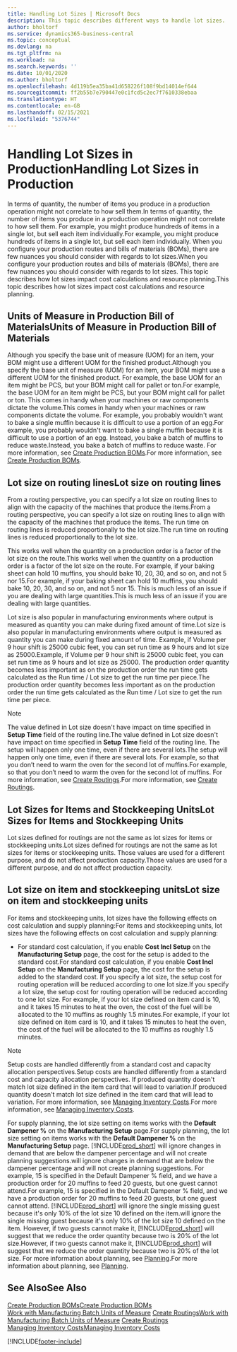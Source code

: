 ```yaml
---
title: Handling Lot Sizes | Microsoft Docs
description: This topic describes different ways to handle lot sizes.
author: bholtorf
ms.service: dynamics365-business-central
ms.topic: conceptual
ms.devlang: na
ms.tgt_pltfrm: na
ms.workload: na
ms.search.keywords: ''
ms.date: 10/01/2020
ms.author: bholtorf
ms.openlocfilehash: 4d119b5ea35ba41d658226f108f9bd14014ef644
ms.sourcegitcommit: ff2b55b7e790447e0c1fcd5c2ec7f7610338ebaa
ms.translationtype: HT
ms.contentlocale: en-GB
ms.lasthandoff: 02/15/2021
ms.locfileid: "5376744"
---
```

# <a name="handling-lot-sizes-in-production"></a><span data-ttu-id="c0fd2-103">Handling Lot Sizes in Production</span><span class="sxs-lookup"><span data-stu-id="c0fd2-103">Handling Lot Sizes in Production</span></span>
<span data-ttu-id="c0fd2-104">In terms of quantity, the number of items you produce in a production operation might not correlate to how sell them.</span><span class="sxs-lookup"><span data-stu-id="c0fd2-104">In terms of quantity, the number of items you produce in a production operation might not correlate to how sell them.</span></span> <span data-ttu-id="c0fd2-105">For example, you might produce hundreds of items in a single lot, but sell each item individually.</span><span class="sxs-lookup"><span data-stu-id="c0fd2-105">For example, you might produce hundreds of items in a single lot, but sell each item individually.</span></span> <span data-ttu-id="c0fd2-106">When you configure your production routes and bills of materials (BOMs), there are few nuances you should consider with regards to lot sizes.</span><span class="sxs-lookup"><span data-stu-id="c0fd2-106">When you configure your production routes and bills of materials (BOMs), there are few nuances you should consider with regards to lot sizes.</span></span> <span data-ttu-id="c0fd2-107">This topic describes how lot sizes impact cost calculations and resource planning.</span><span class="sxs-lookup"><span data-stu-id="c0fd2-107">This topic describes how lot sizes impact cost calculations and resource planning.</span></span>

## <a name="units-of-measure-in-production-bill-of-materials"></a><span data-ttu-id="c0fd2-108">Units of Measure in Production Bill of Materials</span><span class="sxs-lookup"><span data-stu-id="c0fd2-108">Units of Measure in Production Bill of Materials</span></span>
<span data-ttu-id="c0fd2-109">Although you specify the base unit of measure (UOM) for an item, your BOM might use a different UOM for the finished product.</span><span class="sxs-lookup"><span data-stu-id="c0fd2-109">Although you specify the base unit of measure (UOM) for an item, your BOM might use a different UOM for the finished product.</span></span> <span data-ttu-id="c0fd2-110">For example, the base UOM for an item might be PCS, but your BOM might call for pallet or ton.</span><span class="sxs-lookup"><span data-stu-id="c0fd2-110">For example, the base UOM for an item might be PCS, but your BOM might call for pallet or ton.</span></span> <span data-ttu-id="c0fd2-111">This comes in handy when your machines or raw components dictate the volume.</span><span class="sxs-lookup"><span data-stu-id="c0fd2-111">This comes in handy when your machines or raw components dictate the volume.</span></span> <span data-ttu-id="c0fd2-112">For example, you probably wouldn't want to bake a single muffin because it is difficult to use a portion of an egg.</span><span class="sxs-lookup"><span data-stu-id="c0fd2-112">For example, you probably wouldn't want to bake a single muffin because it is difficult to use a portion of an egg.</span></span> <span data-ttu-id="c0fd2-113">Instead, you bake a batch of muffins to reduce waste.</span><span class="sxs-lookup"><span data-stu-id="c0fd2-113">Instead, you bake a batch of muffins to reduce waste.</span></span> <span data-ttu-id="c0fd2-114">For more information, see [Create Production BOMs](production-how-to-create-production-boms.md).</span><span class="sxs-lookup"><span data-stu-id="c0fd2-114">For more information, see [Create Production BOMs](production-how-to-create-production-boms.md).</span></span>

## <a name="lot-size-on-routing-lines"></a><span data-ttu-id="c0fd2-115">Lot size on routing lines</span><span class="sxs-lookup"><span data-stu-id="c0fd2-115">Lot size on routing lines</span></span>
<span data-ttu-id="c0fd2-116">From a routing perspective, you can specify a lot size on routing lines to align with the capacity of the machines that produce the items.</span><span class="sxs-lookup"><span data-stu-id="c0fd2-116">From a routing perspective, you can specify a lot size on routing lines to align with the capacity of the machines that produce the items.</span></span> <span data-ttu-id="c0fd2-117">The run time on routing lines is reduced proportionally to the lot size.</span><span class="sxs-lookup"><span data-stu-id="c0fd2-117">The run time on routing lines is reduced proportionally to the lot size.</span></span> 

<span data-ttu-id="c0fd2-118">This works well when the quantity on a production order is a factor of the lot size on the route.</span><span class="sxs-lookup"><span data-stu-id="c0fd2-118">This works well when the quantity on a production order is a factor of the lot size on the route.</span></span> <span data-ttu-id="c0fd2-119">For example, if your baking sheet can hold 10 muffins, you should bake 10, 20, 30, and so on, and not 5 nor 15.</span><span class="sxs-lookup"><span data-stu-id="c0fd2-119">For example, if your baking sheet can hold 10 muffins, you should bake 10, 20, 30, and so on, and not 5 nor 15.</span></span>  <span data-ttu-id="c0fd2-120">This is much less of an issue if you are dealing with large quantities.</span><span class="sxs-lookup"><span data-stu-id="c0fd2-120">This is much less of an issue if you are dealing with large quantities.</span></span>

<span data-ttu-id="c0fd2-121">Lot size is also popular in manufacturing environments where output is measured as quantity you can make during fixed amount of time.</span><span class="sxs-lookup"><span data-stu-id="c0fd2-121">Lot size is also popular in manufacturing environments where output is measured as quantity you can make during fixed amount of time.</span></span> <span data-ttu-id="c0fd2-122">Example, if Volume per 9 hour shift is 25000 cubic feet, you can set run time as 9 hours and lot size as 25000.</span><span class="sxs-lookup"><span data-stu-id="c0fd2-122">Example, if Volume per 9 hour shift is 25000 cubic feet, you can set run time as 9 hours and lot size as 25000.</span></span>
<span data-ttu-id="c0fd2-123">The production order quantity becomes less important as on the production order the run time gets calculated as the Run time / Lot size to get the run time per piece.</span><span class="sxs-lookup"><span data-stu-id="c0fd2-123">The production order quantity becomes less important as on the production order the run time gets calculated as the Run time / Lot size to get the run time per piece.</span></span>
 
> [!NOTE]
> <span data-ttu-id="c0fd2-124">The value defined in Lot size doesn't have impact on time specified in **Setup Time** field of the routing line.</span><span class="sxs-lookup"><span data-stu-id="c0fd2-124">The value defined in Lot size doesn't have impact on time specified in **Setup Time** field of the routing line.</span></span> <span data-ttu-id="c0fd2-125">The setup will happen only one time, even if there are several lots.</span><span class="sxs-lookup"><span data-stu-id="c0fd2-125">The setup will happen only one time, even if there are several lots.</span></span> <span data-ttu-id="c0fd2-126">For example, so that you don’t need to warm the oven for the second lot of muffins.</span><span class="sxs-lookup"><span data-stu-id="c0fd2-126">For example, so that you don’t need to warm the oven for the second lot of muffins.</span></span> <span data-ttu-id="c0fd2-127">For more information, see [Create Routings](production-how-to-create-routings.md).</span><span class="sxs-lookup"><span data-stu-id="c0fd2-127">For more information, see [Create Routings](production-how-to-create-routings.md).</span></span>

## <a name="lot-sizes-for-items-and-stockkeeping-units"></a><span data-ttu-id="c0fd2-128">Lot Sizes for Items and Stockkeeping Units</span><span class="sxs-lookup"><span data-stu-id="c0fd2-128">Lot Sizes for Items and Stockkeeping Units</span></span>
<span data-ttu-id="c0fd2-129">Lot sizes defined for routings are not the same as lot sizes for items or stockkeeping units.</span><span class="sxs-lookup"><span data-stu-id="c0fd2-129">Lot sizes defined for routings are not the same as lot sizes for items or stockkeeping units.</span></span> <span data-ttu-id="c0fd2-130">Those values are used for a different purpose, and do not affect production capacity.</span><span class="sxs-lookup"><span data-stu-id="c0fd2-130">Those values are used for a different purpose, and do not affect production capacity.</span></span> 

## <a name="lot-size-on-item-and-stockkeeping-units"></a><span data-ttu-id="c0fd2-131">Lot size on item and stockkeeping units</span><span class="sxs-lookup"><span data-stu-id="c0fd2-131">Lot size on item and stockkeeping units</span></span>
<span data-ttu-id="c0fd2-132">For items and stockkeeping units, lot sizes have the following effects on cost calculation and supply planning:</span><span class="sxs-lookup"><span data-stu-id="c0fd2-132">For items and stockkeeping units, lot sizes have the following effects on cost calculation and supply planning:</span></span>

* <span data-ttu-id="c0fd2-133">For standard cost calculation, if you enable **Cost Incl Setup** on the **Manufacturing Setup** page, the cost for the setup is added to the standard cost.</span><span class="sxs-lookup"><span data-stu-id="c0fd2-133">For standard cost calculation, if you enable **Cost Incl Setup** on the **Manufacturing Setup** page, the cost for the setup is added to the standard cost.</span></span> <span data-ttu-id="c0fd2-134">If you specify a lot size, the setup cost for routing operation will be reduced according to one lot size.</span><span class="sxs-lookup"><span data-stu-id="c0fd2-134">If you specify a lot size, the setup cost for routing operation will be reduced according to one lot size.</span></span> <span data-ttu-id="c0fd2-135">For example, if your lot size defined on item card is 10, and it takes 15 minutes to heat the oven, the cost of the fuel will be allocated to the 10 muffins as roughly 1.5 minutes.</span><span class="sxs-lookup"><span data-stu-id="c0fd2-135">For example, if your lot size defined on item card is 10, and it takes 15 minutes to heat the oven, the cost of the fuel will be allocated to the 10 muffins as roughly 1.5 minutes.</span></span> 

> [!NOTE]
> <span data-ttu-id="c0fd2-136">Setup costs are handled differently from a standard cost and capacity allocation perspectives.</span><span class="sxs-lookup"><span data-stu-id="c0fd2-136">Setup costs are handled differently from a standard cost and capacity allocation perspectives.</span></span> <span data-ttu-id="c0fd2-137">If produced quantity doesn't match lot size defined in the item card that will lead to variation.</span><span class="sxs-lookup"><span data-stu-id="c0fd2-137">If produced quantity doesn't match lot size defined in the item card that will lead to variation.</span></span> <span data-ttu-id="c0fd2-138">For more information, see [Managing Inventory Costs](finance-manage-inventory-costs.md).</span><span class="sxs-lookup"><span data-stu-id="c0fd2-138">For more information, see [Managing Inventory Costs](finance-manage-inventory-costs.md).</span></span> <!--not sure that I got this part right seems to repeat the first example.-->

<span data-ttu-id="c0fd2-139">For supply planning, the lot size setting on items works with the **Default Dampener %** on the **Manufacturing Setup** page.</span><span class="sxs-lookup"><span data-stu-id="c0fd2-139">For supply planning, the lot size setting on items works with the **Default Dampener %** on the **Manufacturing Setup** page.</span></span> [!INCLUDE[prod_short](includes/prod_short.md)] <span data-ttu-id="c0fd2-140">will ignore changes in demand that are below the dampener percentage and will not create planning suggestions.</span><span class="sxs-lookup"><span data-stu-id="c0fd2-140">will ignore changes in demand that are below the dampener percentage and will not create planning suggestions.</span></span> <span data-ttu-id="c0fd2-141">For example, 15 is specified in the Default Dampener % field, and we have a production order for 20 muffins to feed 20 guests, but one guest cannot attend.</span><span class="sxs-lookup"><span data-stu-id="c0fd2-141">For example, 15 is specified in the Default Dampener % field, and we have a production order for 20 muffins to feed 20 guests, but one guest cannot attend.</span></span> [!INCLUDE[prod_short](includes/prod_short.md)] <span data-ttu-id="c0fd2-142">will ignore the single missing guest because it's only 10% of the lot size 10 defined on the item.</span><span class="sxs-lookup"><span data-stu-id="c0fd2-142">will ignore the single missing guest because it's only 10% of the lot size 10 defined on the item.</span></span> <span data-ttu-id="c0fd2-143">However, if two guests cannot make it, [!INCLUDE[prod_short](includes/prod_short.md)] will suggest that we reduce the order quantity because two is 20% of the lot size.</span><span class="sxs-lookup"><span data-stu-id="c0fd2-143">However, if two guests cannot make it, [!INCLUDE[prod_short](includes/prod_short.md)] will suggest that we reduce the order quantity because two is 20% of the lot size.</span></span> <span data-ttu-id="c0fd2-144">For more information about planning, see [Planning](production-planning.md).</span><span class="sxs-lookup"><span data-stu-id="c0fd2-144">For more information about planning, see [Planning](production-planning.md).</span></span>

## <a name="see-also"></a><span data-ttu-id="c0fd2-145">See Also</span><span class="sxs-lookup"><span data-stu-id="c0fd2-145">See Also</span></span>
[<span data-ttu-id="c0fd2-146">Create Production BOMs</span><span class="sxs-lookup"><span data-stu-id="c0fd2-146">Create Production BOMs</span></span>](production-how-to-create-production-boms.md)  
<span data-ttu-id="c0fd2-147">[Work with Manufacturing Batch Units of Measure](production-how-to-use-the-manufacturing-batch-unit-of-measure.md)
[Create Routings](production-how-to-create-routings.md)</span><span class="sxs-lookup"><span data-stu-id="c0fd2-147">[Work with Manufacturing Batch Units of Measure](production-how-to-use-the-manufacturing-batch-unit-of-measure.md)
[Create Routings](production-how-to-create-routings.md)</span></span>  
[<span data-ttu-id="c0fd2-148">Managing Inventory Costs</span><span class="sxs-lookup"><span data-stu-id="c0fd2-148">Managing Inventory Costs</span></span>](finance-manage-inventory-costs.md)


[!INCLUDE[footer-include](includes/footer-banner.md)]